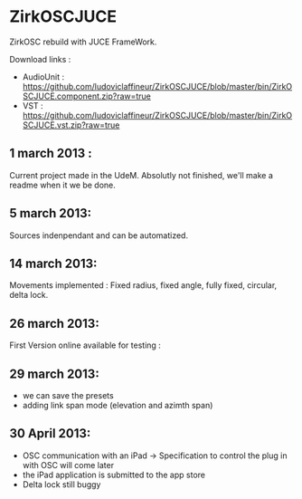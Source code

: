 ZirkOSCJUCE
===========

ZirkOSC rebuild with JUCE FrameWork.

Download links :

- AudioUnit :
			https://github.com/ludoviclaffineur/ZirkOSCJUCE/blob/master/bin/ZirkOSCJUCE.component.zip?raw=true
- VST :
			https://github.com/ludoviclaffineur/ZirkOSCJUCE/blob/master/bin/ZirkOSCJUCE.vst.zip?raw=true


1 march 2013 :
--------------
Current project made in the UdeM. Absolutly not finished, we'll make a readme when it we be done.

5 march 2013:
-------------
Sources indenpendant and can be automatized.

14 march 2013:
--------------
Movements implemented : Fixed radius, fixed angle, fully fixed, circular, delta lock.

26 march 2013:
--------------
First Version online available for testing :

29 march 2013:
--------------
 - we can save the presets
 - adding link span mode (elevation and azimth span)

30 April 2013:
--------------
 - OSC communication with an iPad -> Specification to control the plug in with OSC will come later
 - the iPad application is submitted to the app store
 - Delta lock still buggy
